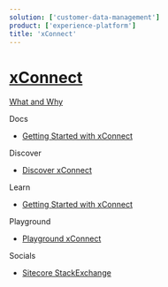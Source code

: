 ```yaml
---
solution: ['customer-data-management']
product: ['experience-platform']
title: 'xConnect'
---
```


# [xConnect]()

[What and Why]()

Docs

- [Getting Started with xConnect](https://doc.sitecore.com/en/developers/101/sitecore-experience-platform/getting-started-with-xconnect.html)

Discover

- [Discover xConnect]()

Learn

- [Getting Started with xConnect](https://doc.sitecore.com/en/developers/101/sitecore-experience-platform/getting-started-with-xconnect.html)

Playground

- [Playground xConnect]()

Socials

- [Sitecore StackExchange](https://sitecore.stackexchange.com/questions/tagged/xconnect)
